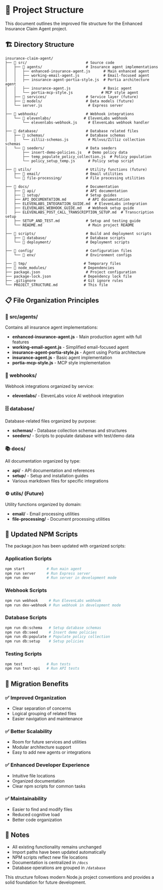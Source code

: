 # 📁 Project Structure

This document outlines the improved file structure for the Enhanced Insurance Claim Agent project.

## 🏗️ Directory Structure

```
insurance-claim-agent/
├── 📁 src/                           # Source code
│   ├── 📁 agents/                    # Insurance agent implementations
│   │   ├── enhanced-insurance-agent.js      # Main enhanced agent
│   │   ├── working-email-agent.js           # Email-focused agent
│   │   ├── insurance-agent-portia-style.js  # Portia architecture agent
│   │   ├── insurance-agent.js               # Basic agent
│   │   └── portia-mcp-style.js             # MCP style agent
│   ├── 📁 services/                  # Service layer (future)
│   ├── 📁 models/                    # Data models (future)
│   └── server.js                     # Express server
│
├── 📁 webhooks/                      # Webhook integrations
│   └── 📁 elevenlabs/               # ElevenLabs webhook
│       └── elevenlabs-webhook.js     # ElevenLabs webhook handler
│
├── 📁 database/                      # Database related files
│   ├── 📁 schemas/                   # Database schemas
│   │   └── zilliz-schemas.js         # Milvus/Zilliz collection schemas
│   └── 📁 seeders/                   # Data seeders
│       ├── insert-demo-policies.js   # Demo policy data
│       ├── temp_populate_policy_collection.js  # Policy population
│       └── policy_setup_temp.js      # Policy setup script
│
├── 📁 utils/                         # Utility functions (future)
│   ├── 📁 email/                     # Email utilities
│   └── 📁 file-processing/           # File processing utilities
│
├── 📁 docs/                          # Documentation
│   ├── 📁 api/                       # API documentation
│   ├── 📁 setup/                     # Setup guides
│   ├── API_DOCUMENTATION.md          # API documentation
│   ├── ELEVENLABS_INTEGRATION_GUIDE.md  # ElevenLabs integration
│   ├── ELEVENLABS_WEBHOOK_GUIDE.md   # Webhook setup guide
│   ├── ELEVENLABS_POST_CALL_TRANSCRIPTION_SETUP.md  # Transcription setup
│   ├── SETUP_AND_TEST.md            # Setup and testing guide
│   └── README.md                     # Main project README
│
├── 📁 scripts/                       # Build and deployment scripts
│   ├── 📁 database/                  # Database scripts
│   └── 📁 deployment/                # Deployment scripts
│
├── 📁 config/                        # Configuration files
│   └── 📁 env/                       # Environment configs
│
├── 📁 tmp/                          # Temporary files
├── 📁 node_modules/                 # Dependencies
├── package.json                     # Project configuration
├── package-lock.json               # Dependency lock file
├── .gitignore                      # Git ignore rules
└── PROJECT_STRUCTURE.md            # This file
```

## 📋 File Organization Principles

### 🎯 **src/agents/**
Contains all insurance agent implementations:
- **enhanced-insurance-agent.js** - Main production agent with full features
- **working-email-agent.js** - Simplified email-focused agent
- **insurance-agent-portia-style.js** - Agent using Portia architecture
- **insurance-agent.js** - Basic agent implementation
- **portia-mcp-style.js** - MCP style implementation

### 🔌 **webhooks/**
Webhook integrations organized by service:
- **elevenlabs/** - ElevenLabs voice AI webhook integration

### 🗄️ **database/**
Database-related files organized by purpose:
- **schemas/** - Database collection schemas and structures
- **seeders/** - Scripts to populate database with test/demo data

### 📚 **docs/**
All documentation organized by type:
- **api/** - API documentation and references
- **setup/** - Setup and installation guides
- Various markdown files for specific integrations

### ⚙️ **utils/** (Future)
Utility functions organized by domain:
- **email/** - Email processing utilities
- **file-processing/** - Document processing utilities

## 🚀 Updated NPM Scripts

The package.json has been updated with organized scripts:

### Application Scripts
```bash
npm start          # Run main agent
npm run server     # Run Express server
npm run dev        # Run server in development mode
```

### Webhook Scripts
```bash
npm run webhook     # Run ElevenLabs webhook
npm run dev-webhook # Run webhook in development mode
```

### Database Scripts
```bash
npm run db:schema   # Setup database schemas
npm run db:seed     # Insert demo policies
npm run db:populate # Populate policy collection
npm run db:setup    # Setup policies
```

### Testing Scripts
```bash
npm test           # Run tests
npm run test-api   # Run API tests
```

## 🔄 Migration Benefits

### ✅ **Improved Organization**
- Clear separation of concerns
- Logical grouping of related files
- Easier navigation and maintenance

### ✅ **Better Scalability**
- Room for future services and utilities
- Modular architecture support
- Easy to add new agents or integrations

### ✅ **Enhanced Developer Experience**
- Intuitive file locations
- Organized documentation
- Clear npm scripts for common tasks

### ✅ **Maintainability**
- Easier to find and modify files
- Reduced cognitive load
- Better code organization

## 📝 Notes

- All existing functionality remains unchanged
- Import paths have been updated automatically
- NPM scripts reflect new file locations
- Documentation is centralized in `/docs`
- Database operations are grouped in `/database`

This structure follows modern Node.js project conventions and provides a solid foundation for future development.
